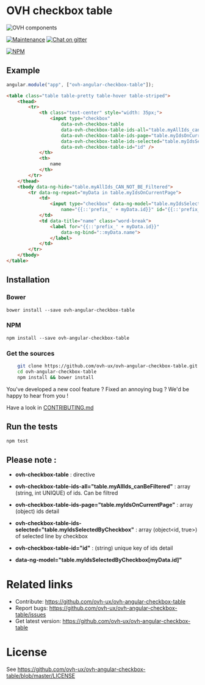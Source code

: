 # OVH checkbox table

![OVH components](https://user-images.githubusercontent.com/3379410/27423240-3f944bc4-5731-11e7-87bb-3ff603aff8a7.png)

[![Maintenance](https://img.shields.io/maintenance/yes/2018.svg)]() [![Chat on gitter](https://img.shields.io/gitter/room/ovh/ux.svg)](https://gitter.im/ovh/ux)

[![NPM](https://nodei.co/npm/ovh-angular-checkbox-table.png?downloads=true&downloadRank=true&stars=true)](https://nodei.co/npm/ovh-angular-checkbox-table/)

## Example

```javascript
angular.module("app", ["ovh-angular-checkbox-table"]);
```

```html
<table class="table table-pretty table-hover table-striped">
    <thead>
        <tr>
            <th class="text-center" style="width: 35px;">
                <input type="checkbox"
                    data-ovh-checkbox-table
                    data-ovh-checkbox-table-ids-all="table.myAllIds_canBeFiltered"
                    data-ovh-checkbox-table-ids-page="table.myIdsOnCurrentPage"
                    data-ovh-checkbox-table-ids-selected="table.myIdsSelectedByCheckbox"
                    data-ovh-checkbox-table-id="id" />
            </th>
            <th>
                name
            </th>
        </tr>
    </thead>
    <tbody data-ng-hide="table.myAllIds_CAN_NOT_BE_Filtered">
        <tr data-ng-repeat="myData in table.myIdsOnCurrentPage">
            <td>
                <input type="checkbox" data-ng-model="table.myIdsSelectedByCheckbox[myData.id]"
                    name="{{::'prefix_' + myData.id}}" id="{{::'prefix_' + myData.id}}">
            </td>
            <td data-title="name" class="word-break">
                <label for="{{::'prefix_' + myData.id}}"
                    data-ng-bind="::myData.name">
                </label>
            </td>
        </tr>
    </tbody>
</table>
```

## Installation

### Bower
```
bower install --save ovh-angular-checkbox-table
```

### NPM
```
npm install --save ovh-angular-checkbox-table
```

### Get the sources

```bash
    git clone https://github.com/ovh-ux/ovh-angular-checkbox-table.git
    cd ovh-angular-checkbox-table
    npm install && bower install
```

You've developed a new cool feature ? Fixed an annoying bug ? We'd be happy
to hear from you !

Have a look in [CONTRIBUTING.md](https://github.com/ovh-ux/ovh-angular-checkbox-table/blob/master/CONTRIBUTING.md)

## Run the tests

```bash
npm test
```

## Please note :

* **ovh-checkbox-table** : directive
* **ovh-checkbox-table-ids-all="table.myAllIds_canBeFiltered"** : array (string, int UNIQUE) of ids. Can be filtred
* **ovh-checkbox-table-ids-page="table.myIdsOnCurrentPage"** : array (object) ids detail
* **ovh-checkbox-table-ids-selected="table.myIdsSelectedByCheckbox"** : array (object<id, true>) of selected line by checkbox
* **ovh-checkbox-table-id="id"** : (string) unique key of ids detail

* **data-ng-model="table.myIdsSelectedByCheckbox[myData.id]"**

# Related links

 * Contribute: https://github.com/ovh-ux/ovh-angular-checkbox-table
 * Report bugs: https://github.com/ovh-ux/ovh-angular-checkbox-table/issues
 * Get latest version: https://github.com/ovh-ux/ovh-angular-checkbox-table

# License

See https://github.com/ovh-ux/ovh-angular-checkbox-table/blob/master/LICENSE
